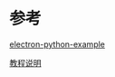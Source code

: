 # 参考

[electron-python-example](https://github.com/fyears/electron-python-example)

[教程说明](https://zhuanlan.zhihu.com/p/37999476)